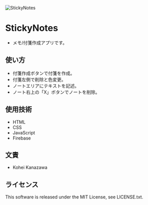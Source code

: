 ![StickyNotes](https://user-images.githubusercontent.com/84620235/160274079-c150b109-1dad-412b-95ff-c2727cdda7b3.png)

# StickyNotes

* メモ/付箋作成アプリです。

## 使い方

* 付箋作成ボタンで付箋を作成。
* 付箋左側で削除と色変更。
* ノートエリアにテキストを記述。
* ノート右上の「X」ボタンでノートを削除。

## 使用技術

* HTML
* CSS
* JavaScript
* Firebase

## 文責

* Kohei Kanazawa

## ライセンス

This software is released under the MIT License, see LICENSE.txt.
